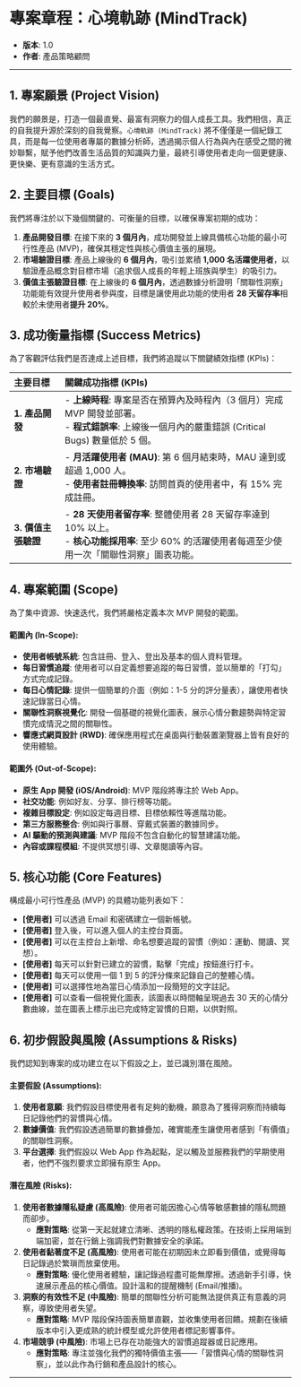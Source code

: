 # 專案章程：心境軌跡 (MindTrack)

- **版本**: 1.0
- **作者**: 產品策略顧問

---

## 1. 專案願景 (Project Vision)

我們的願景是，打造一個最直覺、最富有洞察力的個人成長工具。我們相信，真正的自我提升源於深刻的自我覺察。`心境軌跡 (MindTrack)` 將不僅僅是一個紀錄工具，而是每一位使用者專屬的數據分析師，透過揭示個人行為與內在感受之間的微妙聯繫，賦予他們改善生活品質的知識與力量，最終引導使用者走向一個更健康、更快樂、更有意識的生活方式。

## 2. 主要目標 (Goals)

我們將專注於以下幾個關鍵的、可衡量的目標，以確保專案初期的成功：

1.  **產品開發目標**: 在接下來的 **3 個月內**，成功開發並上線具備核心功能的最小可行性產品 (MVP)，確保其穩定性與核心價值主張的展現。
2.  **市場驗證目標**: 產品上線後的 **6 個月內**，吸引並累積 **1,000 名活躍使用者**，以驗證產品概念對目標市場（追求個人成長的年輕上班族與學生）的吸引力。
3.  **價值主張驗證目標**: 在上線後的 **6 個月內**，透過數據分析證明「關聯性洞察」功能能有效提升使用者參與度，目標是讓使用此功能的使用者 **28 天留存率**相較於未使用者**提升 20%**。

## 3. 成功衡量指標 (Success Metrics)

為了客觀評估我們是否達成上述目標，我們將追蹤以下關鍵績效指標 (KPIs)：

| 主要目標 | 關鍵成功指標 (KPIs) |
| :--- | :--- |
| **1. 產品開發** | - **上線時程**: 專案是否在預算內及時程內（3 個月）完成 MVP 開發並部署。 <br> - **程式錯誤率**: 上線後一個月內的嚴重錯誤 (Critical Bugs) 數量低於 5 個。 |
| **2. 市場驗證** | - **月活躍使用者 (MAU)**: 第 6 個月結束時，MAU 達到或超過 1,000 人。 <br> - **使用者註冊轉換率**: 訪問首頁的使用者中，有 15% 完成註冊。 |
| **3. 價值主張驗證** | - **28 天使用者留存率**: 整體使用者 28 天留存率達到 10% 以上。 <br> - **核心功能採用率**: 至少 60% 的活躍使用者每週至少使用一次「關聯性洞察」圖表功能。 |

## 4. 專案範圍 (Scope)

為了集中資源、快速迭代，我們將嚴格定義本次 MVP 開發的範圍。

#### **範圍內 (In-Scope):**

*   **使用者帳號系統**: 包含註冊、登入、登出及基本的個人資料管理。
*   **每日習慣追蹤**: 使用者可以自定義想要追蹤的每日習慣，並以簡單的「打勾」方式完成記錄。
*   **每日心情記錄**: 提供一個簡單的介面（例如：1-5 分的評分量表），讓使用者快速記錄當日心情。
*   **關聯性洞察視覺化**: 開發一個基礎的視覺化圖表，展示心情分數趨勢與特定習慣完成情況之間的關聯性。
*   **響應式網頁設計 (RWD)**: 確保應用程式在桌面與行動裝置瀏覽器上皆有良好的使用體驗。

#### **範圍外 (Out-of-Scope):**

*   **原生 App 開發 (iOS/Android)**: MVP 階段將專注於 Web App。
*   **社交功能**: 例如好友、分享、排行榜等功能。
*   **複雜目標設定**: 例如設定每週目標、目標依賴性等進階功能。
*   **第三方服務整合**: 例如與行事曆、穿戴式裝置的數據同步。
*   **AI 驅動的預測與建議**: MVP 階段不包含自動化的智慧建議功能。
*   **內容或課程模組**: 不提供冥想引導、文章閱讀等內容。

## 5. 核心功能 (Core Features)

構成最小可行性產品 (MVP) 的具體功能列表如下：

*   **[使用者]** 可以透過 Email 和密碼建立一個新帳號。
*   **[使用者]** 登入後，可以進入個人的主控台頁面。
*   **[使用者]** 可以在主控台上新增、命名想要追蹤的習慣（例如：運動、閱讀、冥想）。
*   **[使用者]** 每天可以針對已建立的習慣，點擊「完成」按鈕進行打卡。
*   **[使用者]** 每天可以使用一個 1 到 5 的評分條來記錄自己的整體心情。
*   **[使用者]** 可以選擇性地為當日心情添加一段簡短的文字註記。
*   **[使用者]** 可以查看一個視覺化圖表，該圖表以時間軸呈現過去 30 天的心情分數曲線，並在圖表上標示出已完成特定習慣的日期，以供對照。

## 6. 初步假設與風險 (Assumptions & Risks)

我們認知到專案的成功建立在以下假設之上，並已識別潛在風險。

#### **主要假設 (Assumptions):**

1.  **使用者意願**: 我們假設目標使用者有足夠的動機，願意為了獲得洞察而持續每日記錄他們的習慣與心情。
2.  **數據價值**: 我們假設透過簡單的數據疊加，確實能產生讓使用者感到「有價值」的關聯性洞察。
3.  **平台選擇**: 我們假設以 Web App 作為起點，足以觸及並服務我們的早期使用者，他們不強烈要求立即擁有原生 App。

#### **潛在風險 (Risks):**

1.  **使用者數據隱私疑慮 (高風險)**: 使用者可能因擔心心情等敏感數據的隱私問題而卻步。
    - **應對策略**: 從第一天起就建立清晰、透明的隱私權政策。在技術上採用端到端加密，並在行銷上強調我們對數據安全的承諾。
2.  **使用者黏著度不足 (高風險)**: 使用者可能在初期因未立即看到價值，或覺得每日記錄過於繁瑣而放棄使用。
    - **應對策略**: 優化使用者體驗，讓記錄過程盡可能無摩擦。透過新手引導，快速展示產品的核心價值。設計溫和的提醒機制 (Email/推播)。
3.  **洞察的有效性不足 (中風險)**: 簡單的關聯性分析可能無法提供真正有意義的洞察，導致使用者失望。
    - **應對策略**: MVP 階段保持圖表簡單直觀，並收集使用者回饋。規劃在後續版本中引入更成熟的統計模型或允許使用者標記影響事件。
4.  **市場競爭 (中風險)**: 市場上已存在功能強大的習慣追蹤器或日記應用。
    - **應對策略**: 專注並強化我們的獨特價值主張——「習慣與心情的關聯性洞察」，並以此作為行銷和產品設計的核心。

---
